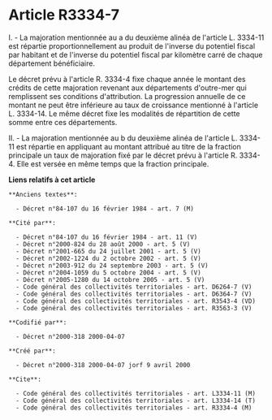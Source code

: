 # Article R3334-7

I. - La majoration mentionnée au a du deuxième alinéa de l'article L. 3334-11 est répartie proportionnellement au produit de
l'inverse du potentiel fiscal par habitant et de l'inverse du potentiel fiscal par kilomètre carré de chaque département
bénéficiaire.

Le décret prévu à l'article R. 3334-4 fixe chaque année le montant des crédits de cette majoration revenant aux départements
d'outre-mer qui remplissent ses conditions d'attribution. La progression annuelle de ce montant ne peut être inférieure au
taux de croissance mentionné à l'article L. 3334-14. Le même décret fixe les modalités de répartition de cette somme entre
ces départements.

II. - La majoration mentionnée au b du deuxième alinéa de l'article L. 3334-11 est répartie en appliquant au montant attribué
au titre de la fraction principale un taux de majoration fixé par le décret prévu à l'article R. 3334-4. Elle est versée en
même temps que la fraction principale.

**Liens relatifs à cet article**

	**Anciens textes**:

	  - Décret n°84-107 du 16 février 1984 - art. 7 (M)

	**Cité par**:

	  - Décret n°84-107 du 16 février 1984 - art. 11 (V)
	  - Décret n°2000-824 du 28 août 2000 - art. 5 (V)
	  - Décret n°2001-665 du 24 juillet 2001 - art. 5 (V)
	  - Décret n°2002-1224 du 2 octobre 2002 - art. 5 (V)
	  - Décret n°2003-912 du 24 septembre 2003 - art. 5 (V)
	  - Décret n°2004-1059 du 5 octobre 2004 - art. 5 (V)
	  - Décret n°2005-1280 du 14 octobre 2005 - art. 5 (V)
	  - Code général des collectivités territoriales - art. D6264-7 (V)
	  - Code général des collectivités territoriales - art. D6364-7 (V)
	  - Code général des collectivités territoriales - art. R3543-4 (VD)
	  - Code général des collectivités territoriales - art. R3563-3 (V)

	**Codifié par**:

	  - Décret n°2000-318 2000-04-07

	**Créé par**:

	  - Décret n°2000-318 2000-04-07 jorf 9 avril 2000

	**Cite**:

	  - Code général des collectivités territoriales - art. L3334-11 (M)
	  - Code général des collectivités territoriales - art. L3334-14 (T)
	  - Code général des collectivités territoriales - art. R3334-4 (M)

